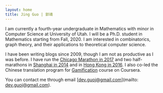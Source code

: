 ```yaml
---
layout: home
title: Jing Guo | 郭靖
---
```


I am currently a fourth-year undergraduate in Mathematics with minor in Computer Science at University of Utah. I will be a Ph.D. student in Mathematics starting from Fall, 2020. I am interested in combinatorics, graph theory, and their applications to theoretical computer science.

I have been writing blogs since 2009, though I am not as productive as I was before. I have run the [Chicago Marathon in 2017](images/chicago-marathon.png) and two half-marathons in [Shanghai in 2014](/images/half-marathon.jpg) and in [Hong Kong in 2016](/images/hk-hf-marathon.pdf). I also co-led the Chinese translation program for [Gamification](/images/translation.pdf) course on Coursera.

You can contact me through email [dev.guoj@gmail.com](mailto: dev.guoj@gmail.com).
